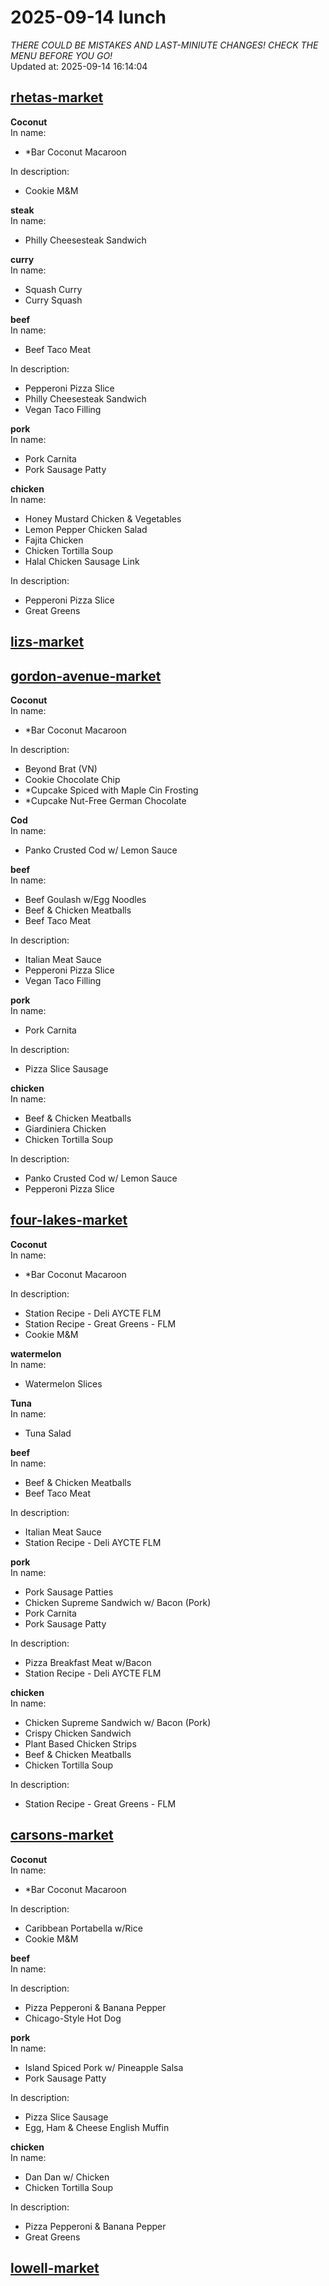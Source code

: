 # 2025-09-14 lunch  
*THERE COULD BE MISTAKES AND LAST-MINIUTE CHANGES! CHECK THE MENU BEFORE YOU GO!*  
Updated at: 2025-09-14 16:14:04  
## [rhetas-market](https://wisc-housingdining.nutrislice.com/menu/rhetas-market/lunch/2025-09-14)  
**Coconut**  
In name:   
 - *Bar Coconut Macaroon  
  
In description:   
 - Cookie M&M  
  
**steak**  
In name:   
 - Philly Cheesesteak Sandwich  
  
**curry**  
In name:   
 - Squash Curry  
 - Curry Squash  
  
**beef**  
In name:   
 - Beef Taco Meat  
  
In description:   
 - Pepperoni Pizza Slice  
 - Philly Cheesesteak Sandwich  
 - Vegan Taco Filling  
  
**pork**  
In name:   
 - Pork Carnita  
 - Pork Sausage Patty  
  
**chicken**  
In name:   
 - Honey Mustard Chicken & Vegetables  
 - Lemon Pepper Chicken Salad  
 - Fajita Chicken  
 - Chicken Tortilla Soup  
 - Halal Chicken Sausage Link  
  
In description:   
 - Pepperoni Pizza Slice  
 - Great Greens  
  
## [lizs-market](https://wisc-housingdining.nutrislice.com/menu/lizs-market/lunch/2025-09-14)  
## [gordon-avenue-market](https://wisc-housingdining.nutrislice.com/menu/gordon-avenue-market/lunch/2025-09-14)  
**Coconut**  
In name:   
 - *Bar Coconut Macaroon  
  
In description:   
 - Beyond Brat (VN)  
 - Cookie Chocolate Chip  
 - *Cupcake Spiced with Maple Cin Frosting  
 - *Cupcake Nut-Free German Chocolate  
  
**Cod**  
In name:   
 - Panko Crusted Cod w/ Lemon Sauce  
  
**beef**  
In name:   
 - Beef Goulash w/Egg Noodles  
 - Beef & Chicken Meatballs  
 - Beef Taco Meat  
  
In description:   
 - Italian Meat Sauce  
 - Pepperoni Pizza Slice  
 - Vegan Taco Filling  
  
**pork**  
In name:   
 - Pork Carnita  
  
In description:   
 - Pizza Slice Sausage  
  
**chicken**  
In name:   
 - Beef & Chicken Meatballs  
 - Giardiniera Chicken  
 - Chicken Tortilla Soup  
  
In description:   
 - Panko Crusted Cod w/ Lemon Sauce  
 - Pepperoni Pizza Slice  
  
## [four-lakes-market](https://wisc-housingdining.nutrislice.com/menu/four-lakes-market/lunch/2025-09-14)  
**Coconut**  
In name:   
 - *Bar Coconut Macaroon  
  
In description:   
 - Station Recipe - Deli  AYCTE FLM  
 - Station Recipe - Great Greens - FLM  
 - Cookie M&M  
  
**watermelon**  
In name:   
 - Watermelon Slices  
  
**Tuna**  
In name:   
 - Tuna Salad  
  
**beef**  
In name:   
 - Beef & Chicken Meatballs  
 - Beef Taco Meat  
  
In description:   
 - Italian Meat Sauce  
 - Station Recipe - Deli  AYCTE FLM  
  
**pork**  
In name:   
 - Pork Sausage Patties  
 - Chicken Supreme Sandwich w/ Bacon (Pork)  
 - Pork Carnita  
 - Pork Sausage Patty  
  
In description:   
 - Pizza Breakfast Meat w/Bacon  
 - Station Recipe - Deli  AYCTE FLM  
  
**chicken**  
In name:   
 - Chicken Supreme Sandwich w/ Bacon (Pork)  
 - Crispy Chicken Sandwich  
 - Plant Based Chicken Strips  
 - Beef & Chicken Meatballs  
 - Chicken Tortilla Soup  
  
In description:   
 - Station Recipe - Great Greens - FLM  
  
## [carsons-market](https://wisc-housingdining.nutrislice.com/menu/carsons-market/lunch/2025-09-14)  
**Coconut**  
In name:   
 - *Bar Coconut Macaroon  
  
In description:   
 - Caribbean Portabella w/Rice  
 - Cookie M&M  
  
**beef**  
In name:   
  
In description:   
 - Pizza Pepperoni & Banana Pepper  
 - Chicago-Style Hot Dog  
  
**pork**  
In name:   
 - Island Spiced Pork w/ Pineapple Salsa  
 - Pork Sausage Patty  
  
In description:   
 - Pizza Slice Sausage  
 - Egg, Ham & Cheese English Muffin  
  
**chicken**  
In name:   
 - Dan Dan w/ Chicken  
 - Chicken Tortilla Soup  
  
In description:   
 - Pizza Pepperoni & Banana Pepper  
 - Great Greens  
  
## [lowell-market](https://wisc-housingdining.nutrislice.com/menu/lowell-market/lunch/2025-09-14)  
  
